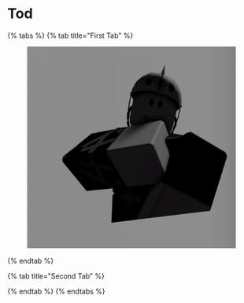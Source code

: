 # Tod

{% tabs %}
{% tab title="First Tab" %}
<figure><img src="../../.gitbook/assets/file5 (1) (1).png" alt=""><figcaption></figcaption></figure>
{% endtab %}

{% tab title="Second Tab" %}

{% endtab %}
{% endtabs %}
